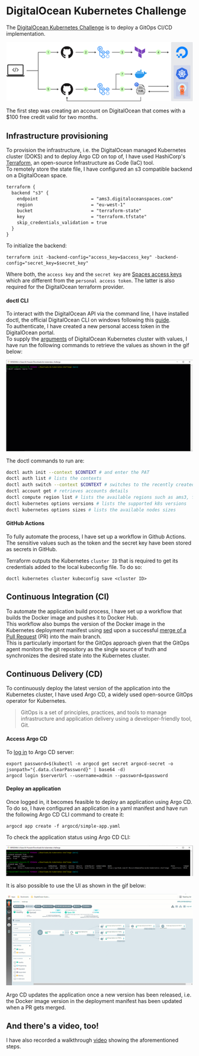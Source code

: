 # DigitalOcean Kubernetes Challenge
The [DigitalOcean Kubernetes Challenge](https://www.digitalocean.com/community/pages/kubernetes-challenge) is to deploy a GitOps CI/CD implementation. <br>

![Architectural diagram](images/diagram.png)

The first step was creating an account on DigitalOcean that comes with a $100 free credit valid for two months.

## Infrastructure provisioning
To provision the infrastructure, i.e. the DigitalOcean managed Kubernetes cluster (DOKS) and to deploy Argo CD on top of, I have used HashiCorp's [Terraform](https://www.terraform.io/), an open-source Infrastructure as Code (IaC) tool. <br>
To remotely store the state file, I have configured an s3 compatible backend on a DigitalOcean space. <br>
```hcl
terraform {
  backend "s3" {
    endpoint                    = "ams3.digitaloceanspaces.com"
    region                      = "eu-west-1"
    bucket                      = "terraform-state"
    key                         = "terraform.tfstate"
    skip_credentials_validation = true
  }
}
```
To initialize the backend:
```
terraform init -backend-config="access_key=$access_key" -backend-config="secret_key=$secret_key"
```
Where both, the `access key` and the `secret key` are [Spaces access keys](https://cloud.digitalocean.com/account/api/tokens) which are different from the `personal access token`. The latter is also required for the DigitalOcean terraform provider.

#### doctl CLI
To interact with the DigitalOcean API via the command line, I have installed doctl, the official DigitalOcean CLI on windows following this [guide](https://docs.digitalocean.com/reference/doctl/how-to/install/). <br>
To authenticate, I have created a new personal access token in the DigitalOcean portal. <br>
To supply the [arguments](https://registry.terraform.io/providers/digitalocean/digitalocean/latest/docs/resources/kubernetes_cluster#argument-reference) of DigitalOcean Kubernetes cluster with values, I have run the following commands to retrieve the values as shown in the gif below:

![doctl](images/doctl.gif)

The doctl commands to run are:
```bash
doctl auth init --context $CONTEXT # and enter the PAT
doctl auth list # lists the contexts
doctl auth switch --context $CONTEXT # switches to the recently created context
doctl account get # retrieves accounts details
doctl compute region list # lists the available regions such as ams3, fra1, etc.
doctl kubernetes options versions # lists the supported k8s versions
doctl kubernetes options sizes # lists the available nodes sizes
```
#### GitHub Actions
To fully automate the process, I have set up a workflow in Github Actions. The sensitive values such as the token and the secret key have been stored as secrets in GitHub.

Terraform outputs the Kubernetes `cluster ID` that is required to get its credentials added to the local kubeconfig file. To do so:
```
doctl kubernetes cluster kubeconfig save <cluster ID>
```
## Continuous Integration (CI)
To automate the application build process, I have set up a workflow that builds the Docker image and pushes it to Docker Hub. <br>
This workflow also bumps the version of the Docker image in the Kubernetes deployment manifest using [sed](https://www.baeldung.com/linux/sed-substitution-variables#:~:text=sh%0AMY_DATE%3D%24(date)-,sed%20%2Di%20%2Dr%20%22s/%5E(CURRENT_TIME%20%3D).*/%5C1%20%24MY_DATE/%22%20test.txt,-Now%2C%20let%E2%80%99s%20test) upon a successful [merge of a Pull Request](https://github.community/t/trigger-workflow-only-on-pull-request-merge/17359/9) (PR) into the main branch. <br>
This is particularly important for the GitOps approach given that the GitOps agent monitors the git repository as the single source of truth and synchronizes the desired state into the Kubernetes cluster.

## Continuous Delivery (CD)
To continuously deploy the latest version of the application into the Kubernetes cluster, I have used Argo CD, a widely used open-source GitOps operator for Kubernetes.
> GitOps is a set of principles, practices, and tools to manage infrastructure and application delivery using a developer-friendly tool, Git.

#### Access Argo CD
To [log in](https://github.com/bitnami/charts/blob/master/bitnami/argo-cd/templates/NOTES.txt#:~:text=echo%20%22Password%3A%20%24(kubectl%20%2Dn%20%7B%7B%20.Release.Namespace%20%7D%7D%20get%20secret%20argocd%2Dsecret%20%2Do%20jsonpath%3D%22%7B.data.clearPassword%7D%22%20%7C%20base64%20%2Dd)%22) to Argo CD server:
```
export password=$(kubectl -n argocd get secret argocd-secret -o jsonpath="{.data.clearPassword}" | base64 -d)
argocd login $serverUrl --username=admin --password=$password
```

#### Deploy an application
Once logged in, it becomes feasible to deploy an application using Argo CD. To do so, I have configured an application in a yaml manifest and have run the following Argo CD CLI command to create it:
```
argocd app create -f argocd/simple-app.yaml
```
To check the application status using Argo CD CLI:

![Argo CD CLI](images/ArgoCD_CLI.png)

It is also possible to use the UI as shown in the gif below:

![Argo CD UI](images/ArgoCD_UI.gif)

Argo CD updates the application once a new version has been released, i.e. the Docker image version in the deployment manifest has been updated when a PR gets merged.

## And there's a video, too!
I have also recorded a walkthrough [video](https://youtu.be/z-VzqL4JxM4) showing the aforementioned steps.
